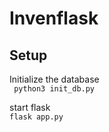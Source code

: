 # Invenflask


## Setup
Initialize the database\
``` python3 init_db.py```

start flask\
```flask app.py```
